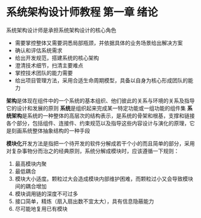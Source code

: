 # 系统架构设计师教程 第一章 绪论

系统架构设计师是承担系统架构设计的核心角色

- 需要掌控整体又需要洞悉局部瓶颈，并依据具体的业务场景给出解决方案
- 确认和评估系统需求
- 给出开发规范，搭建系统的核心架构
- 澄清技术细节，扫清主要难点
- 掌控技术团队的能力需要
- 给出项目管理方法，采用合适生命周期模型，具备以自身为核心形成团队的能力

**架构**是体现在组件中的一个系统的基本组织、他们彼此的关系与环境的关系及指导它的设计和发展的原则
**系统**是组织起来完成某一特定功能或一组功能的组件集
**系统架构**是系统的一种整体的高层次的结构表示，是系统的骨架和根基，支撑和链接各个部分，包括组件、连接件、约束规范以及指导这些内容设计与演化的原理，它是刻画系统整体抽象结构的一种手段

**模块化**开发方法是指把一个待开发的软件分解成若干个小的而且简单的部分，采用对复杂事物分而治之的经典原则，系统分解成模块时，应该遵循一下规则：

1. 最高模块内聚
2. 最低耦合
3. 模块大小适度。颗粒过大会造成模块内部维护困难，而颗粒过小又会导致模块间的耦合增加
4. 模块调用链的深度不可过多
5. 接口简单，精炼（扇入扇出数不宜太大），具有信息隐蔽能力
6. 尽可能地复用已有模块



